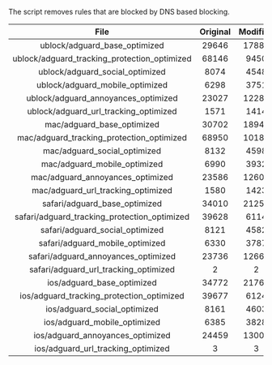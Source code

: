 The script removes rules that are blocked by DNS based blocking.


| File | Original | Modified |
|:----:|:-----:|:-----:|
| ublock/adguard_base_optimized | 29646 | 17880 |
| ublock/adguard_tracking_protection_optimized | 68146 | 9450 |
| ublock/adguard_social_optimized | 8074 | 4548 |
| ublock/adguard_mobile_optimized | 6298 | 3751 |
| ublock/adguard_annoyances_optimized | 23027 | 12289 |
| ublock/adguard_url_tracking_optimized | 1571 | 1414 |
| mac/adguard_base_optimized | 30702 | 18946 |
| mac/adguard_tracking_protection_optimized | 68950 | 10185 |
| mac/adguard_social_optimized | 8132 | 4598 |
| mac/adguard_mobile_optimized | 6990 | 3932 |
| mac/adguard_annoyances_optimized | 23586 | 12600 |
| mac/adguard_url_tracking_optimized | 1580 | 1423 |
| safari/adguard_base_optimized | 34010 | 21251 |
| safari/adguard_tracking_protection_optimized | 39628 | 6114 |
| safari/adguard_social_optimized | 8121 | 4582 |
| safari/adguard_mobile_optimized | 6330 | 3787 |
| safari/adguard_annoyances_optimized | 23736 | 12669 |
| safari/adguard_url_tracking_optimized | 2 | 2 |
| ios/adguard_base_optimized | 34772 | 21764 |
| ios/adguard_tracking_protection_optimized | 39677 | 6124 |
| ios/adguard_social_optimized | 8161 | 4603 |
| ios/adguard_mobile_optimized | 6385 | 3828 |
| ios/adguard_annoyances_optimized | 24459 | 13008 |
| ios/adguard_url_tracking_optimized | 3 | 3 |